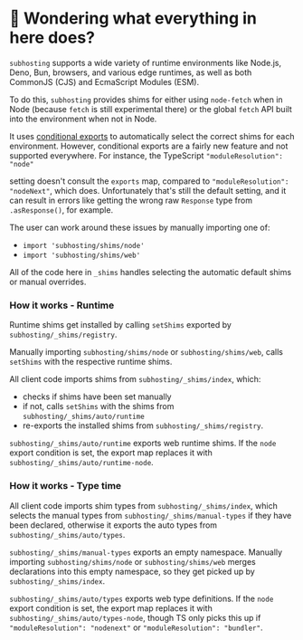 # 👋 Wondering what everything in here does?

`subhosting` supports a wide variety of runtime environments like Node.js, Deno, Bun, browsers, and various
edge runtimes, as well as both CommonJS (CJS) and EcmaScript Modules (ESM).

To do this, `subhosting` provides shims for either using `node-fetch` when in Node (because `fetch` is still experimental there) or the global `fetch` API built into the environment when not in Node.

It uses [conditional exports](https://nodejs.org/api/packages.html#conditional-exports) to
automatically select the correct shims for each environment. However, conditional exports are a fairly new
feature and not supported everywhere. For instance, the TypeScript `"moduleResolution": "node"`

setting doesn't consult the `exports` map, compared to `"moduleResolution": "nodeNext"`, which does.
Unfortunately that's still the default setting, and it can result in errors like
getting the wrong raw `Response` type from `.asResponse()`, for example.

The user can work around these issues by manually importing one of:

- `import 'subhosting/shims/node'`
- `import 'subhosting/shims/web'`

All of the code here in `_shims` handles selecting the automatic default shims or manual overrides.

### How it works - Runtime

Runtime shims get installed by calling `setShims` exported by `subhosting/_shims/registry`.

Manually importing `subhosting/shims/node` or `subhosting/shims/web`, calls `setShims` with the respective runtime shims.

All client code imports shims from `subhosting/_shims/index`, which:

- checks if shims have been set manually
- if not, calls `setShims` with the shims from `subhosting/_shims/auto/runtime`
- re-exports the installed shims from `subhosting/_shims/registry`.

`subhosting/_shims/auto/runtime` exports web runtime shims.
If the `node` export condition is set, the export map replaces it with `subhosting/_shims/auto/runtime-node`.

### How it works - Type time

All client code imports shim types from `subhosting/_shims/index`, which selects the manual types from `subhosting/_shims/manual-types` if they have been declared, otherwise it exports the auto types from `subhosting/_shims/auto/types`.

`subhosting/_shims/manual-types` exports an empty namespace.
Manually importing `subhosting/shims/node` or `subhosting/shims/web` merges declarations into this empty namespace, so they get picked up by `subhosting/_shims/index`.

`subhosting/_shims/auto/types` exports web type definitions.
If the `node` export condition is set, the export map replaces it with `subhosting/_shims/auto/types-node`, though TS only picks this up if `"moduleResolution": "nodenext"` or `"moduleResolution": "bundler"`.
